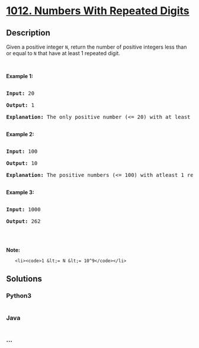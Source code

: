 # [1012. Numbers With Repeated Digits](https://leetcode.com/problems/numbers-with-repeated-digits)

## Description
<p>Given a positive integer <code>N</code>, return the number of positive integers less than or equal to <code>N</code> that have at least 1 repeated digit.</p>



<p>&nbsp;</p>



<div>

<p><strong>Example 1:</strong></p>



<pre>

<strong>Input: </strong><span id="example-input-1-1">20</span>

<strong>Output: </strong><span id="example-output-1">1</span>

<strong>Explanation: </strong>The only positive number (&lt;= 20) with at least 1 repeated digit is 11.

</pre>



<div>

<p><strong>Example 2:</strong></p>



<pre>

<strong>Input: </strong><span id="example-input-2-1">100</span>

<strong>Output: </strong><span id="example-output-2">10</span>

<strong>Explanation: </strong>The positive numbers (&lt;= 100) with atleast 1 repeated digit are 11, 22, 33, 44, 55, 66, 77, 88, 99, and 100.

</pre>



<div>

<p><strong>Example 3:</strong></p>



<pre>

<strong>Input: </strong><span id="example-input-3-1">1000</span>

<strong>Output: </strong><span id="example-output-3">262</span>

</pre>

</div>



<p>&nbsp;</p>



<p><strong><span>Note:</span></strong></p>



<ol>

	<li><code>1 &lt;= N &lt;= 10^9</code></li>

</ol>

</div>

</div>


## Solutions


<!-- tabs:start -->

### **Python3**

```python

```

### **Java**

```java

```

### **...**
```

```

<!-- tabs:end -->